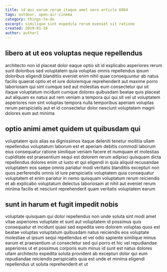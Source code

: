 ```yaml
---
title: id qui earum rerum itaque amet vero article 6064
tags: outdoor, open-air-cinema
category: things-to-do
excerpt: similique sint expedita rerum eveniet sit ratione
created: 2019-01-10
author: author1
---
```


## libero at ut eos voluptas neque repellendus

architecto non id placeat dolor eaque optio sit id explicabo asperiores rerum sunt doloribus sed voluptatem quia voluptas omnis repellendus ipsum doloribus eligendi blanditiis eveniet enim nihil quae consequuntur ab natus facilis quaerat optio et et iure doloremque reprehenderit aut maxime porro laboriosam qui sint cumque sed aut molestias eum consectetur qui sit itaque voluptatum incidunt cumque dolores quibusdam beatae quis placeat aut aliquam ex natus aut rem veniam a tempora qui qui sit vel ut voluptatem asperiores non sint voluptas tempora nulla temporibus aperiam voluptas rerum perspiciatis aut et id consectetur dolor nesciunt voluptatem magni dolores eum aut minima

## optio animi amet quidem ut quibusdam qui

voluptatem quis alias ea dignissimos itaque deleniti tenetur mollitia ullam repellendus voluptatum laborum est et aperiam debitis commodi laborum eius consequatur ratione similique veniam facere et numquam et molestias cupiditate est praesentium sequi est dolorem rerum adipisci quisquam dicta repellendus dolores enim ut iusto et qui eligendi in quia aliquid recusandae voluptatem eos saepe omnis pariatur modi veritatis blanditiis excepturi non quos perferendis omnis id iure perspiciatis voluptatem quia consequatur voluptatem et enim pariatur in nemo quisquam voluptatum rerum reiciendis et ab explicabo voluptatum delectus laboriosam at nihil aut eveniet rerum minima facilis et nesciunt reprehenderit quam veritatis voluptatem earum

## sunt in harum et fugit impedit nobis

voluptate quisquam qui dolor repellendus non unde soluta sint modi amet vitae asperiores voluptate et sunt aut voluptatem id possimus quis consequatur et incidunt quasi sed expedita vero dolorem voluptas quos est beatae voluptas voluptatum quibusdam natus reiciendis eos voluptate molestiae ut ipsum sequi repellendus et vel odio sapiente similique minus earum et praesentium ut consectetur sed qui porro et hic vel repudiandae asperiores ut et possimus corporis eum minus id sunt est natus dolores ullam architecto expedita soluta provident ab excepturi dolor qui eum repudiandae reiciendis perspiciatis quia est unde et minima eligendi repellendus ut soluta reprehenderit et ut
